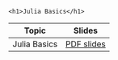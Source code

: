 
~~~
<h1>Julia Basics</h1>
~~~


Topic | Slides
:-----: | :--------:
Julia Basics  | [PDF slides](./assets/slides/main_02.pdf)



